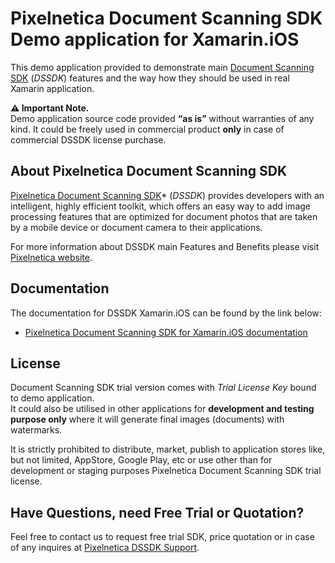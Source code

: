 # Pixelnetica Document Scanning SDK Demo application for Xamarin.iOS
This demo application provided to demonstrate main [Document Scanning SDK](http://www.pixelnetica.com/products/document-scanning-sdk/document-scanning-sdk-features.html "Document Scanning SDK: Main Features and Benefits") (_DSSDK_) features and the way how they should be used in real Xamarin application.

__⚠️ Important Note.__  
Demo application source code provided __“as is”__ without warranties of any kind. It could be freely used in commercial product __only__ in case of commercial DSSDK license purchase.

## About Pixelnetica Document Scanning SDK

[Pixelnetica Document Scanning SDK](http://www.pixelnetica.com/products/document-scanning-sdk/mobile-document-capture-sdk.html "mobile Document Capture: Overview")* (_DSSDK_) provides developers with an intelligent, highly efficient toolkit, which offers an easy way to add image processing features that are optimized for document photos that are taken by a mobile device or document camera to their applications.

For more information about DSSDK main Features and Benefits please visit [Pixelnetica website](http://www.pixelnetica.com/products/document-scanning-sdk/document-scanning-sdk-features.html "Document Scanning SDK: Main Features and Benefits"). 

## Documentation
The documentation for DSSDK Xamarin.iOS can be found by the link below:

* [Pixelnetica Document Scanning SDK for Xamarin.iOS documentation](https://pixelnetica.github.io/Document-Scanning-SDK-Documentation/Xamarin-iOS/ "DSSDKD for Xamarin-iOS Documentation")

## License

Document Scanning SDK trial version comes with _Trial License Key_ bound to demo application.  
It could also be utilised in other applications for __development and testing purpose only__ where it will generate final images (documents) with watermarks.

It is strictly prohibited to distribute, market, publish to application stores like, but not limited, AppStore, Google Play, etc or use other than for development or staging purposes Pixelnetica Document Scanning SDK trial license.

## Have Questions, need Free Trial or Quotation?

Feel free to contact us to request free trial SDK, price quotation or in case of any inquires at [Pixelnetica DSSDK Support](http://www.pixelnetica.com/products/document-scanning-sdk/sdk-support.html "Contact Pixelnetica support for Free trial, Quotation or incase of any questions").
